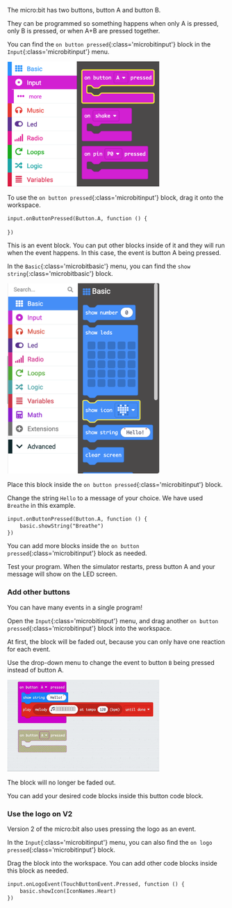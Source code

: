 The micro:bit has two buttons, button A and button B.

They can be programmed so something happens when only A is pressed, only B is pressed, or when A+B are pressed together.

You can find the `on button pressed`{:class='microbitinput'} block in the `Input`{:class='microbitinput'} menu.

<img src="images/input-on-ButtonA.png" alt="Input menu expanded showing the `on button pressed` block highlighted." width="350"/>

To use the `on button pressed`{:class='microbitinput'} block, drag it onto the workspace.

```microbit
input.onButtonPressed(Button.A, function () {
	
})
```

This is an event block. You can put other blocks inside of it and they will run when the event happens. In this case, the event is button A being pressed.

In the `Basic`{:class='microbitbasic'} menu, you can find the `show string`{:class='microbitbasic'} block.

<img src="images/basic-blocks.png" alt="Basic menu expanded showing the `show icon` block highlighted." width="350"/>


Place this block inside the `on button pressed`{:class='microbitinput'} block.

Change the string `Hello` to a message of your choice. We have used `Breathe` in this example.

```microbit
input.onButtonPressed(Button.A, function () {
    basic.showString("Breathe")
})
```

You can add more blocks inside the `on button pressed`{:class='microbitinput'} block as needed.

Test your program. When the simulator restarts, press button A and your message will show on the LED screen.

### Add other buttons

You can have many events in a single program!

Open the `Input`{:class='microbitinput'} menu, and drag another `on button pressed`{:class='microbitinput'} block into the workspace.

At first, the block will be faded out, because you can only have one reaction for each event.

Use the drop-down menu to change the event to button `B` being pressed instead of button A.

<img src="images/changebutton-menu.gif" alt="Animation showing the drop-down menu on the `on button pressed` block. Button B is chosen and the block is no longer greyed out." width="350"/>

The block will no longer be faded out.

You can add your desired code blocks inside this button code block.

### Use the logo on V2

Version 2 of the micro:bit also uses pressing the logo as an event.

In the `Input`{:class='microbitinput'} menu, you can also find the `on logo pressed`{:class='microbitinput'} block.

Drag the block into the workspace. You can add other code blocks inside this block as needed.

```microbit
input.onLogoEvent(TouchButtonEvent.Pressed, function () {
    basic.showIcon(IconNames.Heart)
})
```
